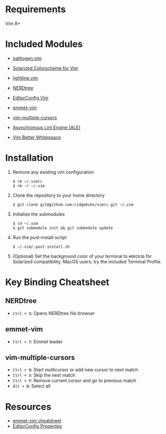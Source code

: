 # Requirements
Vim 8+

# Included Modules
* [pathogen.vim](https://github.com/tpope/vim-pathogen)

* [Solarized Colorscheme for Vim](https://github.com/altercation/vim-colors-solarized)

* [lightline.vim](https://github.com/itchyny/lightline.vim)

* [NERDtree](https://github.com/preservim/nerdtree)

* [EditorConfig Vim](https://github.com/editorconfig/editorconfig-vim)

* [emmet-vim](https://github.com/mattn/emmet-vim)

* [vim-multiple-cursors](https://github.com/terryma/vim-multiple-cursors)

* [Asynchronous Lint Engine (ALE)](https://github.com/dense-analysis/ale)

* [Vim Better Whitespace](https://github.com/ntpeters/vim-better-whitespace)

# Installation
1. Remove any existing vim configuration
    ```shell
    $ rm ~/.vimrc
    $ rm -r ~/.vim
    ```

2. Clone the repository to your home directory
    ```shell
    $ git clone git@github.com:ridgekuhn/vimrc.git ~/.vim
    ```

3. Initialize the submodules
    ```shell
    $ cd ~/.vim
    $ git submodule init && git submodule update
    ```

4. Run the post-install script
    ```shell
    $ ~/.vim/.post-install.sh
    ```

5. (Optional) Set the background color of your terminal to `#002b36` for Solarized compatibility.
    MacOS users, try the included Terminal Profile.

# Key Binding Cheatsheet

## NERDtree
* `Ctrl + O`: Opens NERDtree file browser

## emmet-vim
* `Ctrl + Y`: Emmet leader

## vim-multiple-cursors
* `Ctrl + N`: Start multicursor or  add new cursor to next match
* `Ctrl + X`: Skip the next match
* `Ctrl + P`: Remove current cursor and go to previous match
* `Alt + N`: Select all

# Resources
* [emmet-vim cheatsheet](https://raw.githubusercontent.com/mattn/emmet-vim/master/TUTORIAL)
* [EditorConfig Properties](https://github.com/editorconfig/editorconfig/wiki/EditorConfig-Properties)
